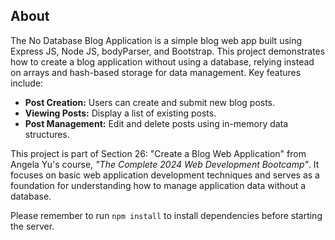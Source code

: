 <h2>About</h2>
<p>The No Database Blog Application is a simple blog web app built using Express JS, Node JS, bodyParser, and Bootstrap. This project demonstrates how to create a blog application without using a database, relying instead on arrays and hash-based storage for data management. Key features include:</p>
<ul>
    <li><strong>Post Creation:</strong> Users can create and submit new blog posts.</li>
    <li><strong>Viewing Posts:</strong> Display a list of existing posts.</li>
    <li><strong>Post Management:</strong> Edit and delete posts using in-memory data structures.</li>
</ul>
<p>This project is part of Section 26: "Create a Blog Web Application" from Angela Yu's course, <em>"The Complete 2024 Web Development Bootcamp"</em>. It focuses on basic web application development techniques and serves as a foundation for understanding how to manage application data without a database.</p>
<p>Please remember to run <code>npm install</code> to install dependencies before starting the server.</p>
